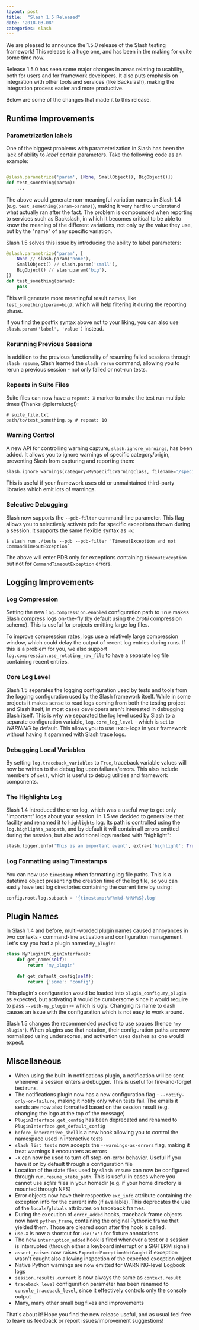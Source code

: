 ```yaml
---
layout: post
title:  "Slash 1.5 Released"
date: "2018-03-08"
categories: slash
---
```


We are pleased to announce the 1.5.0 release of the Slash testing framework! This release is a huge
one, and has been in the making for quite some time now. 

Release 1.5.0 has seen some major changes in areas relating to usability, both for users and for
framework developers. It also puts emphasis on integration with other tools and services (like
Backslash), making the integration process easier and more productive.

Below are some of the changes that made it to this release.

## Runtime Improvements

### Parametrization labels

One of the biggest problems with parameterization in Slash has been the lack of ability to *label*
certain parameters. Take the following code as an example:

```python

@slash.parametrize('param', [None, SmallObject(), BigObject()])
def test_something(param):
    ...
```

The above would generate non-meaningful variation names in Slash 1.4
(e.g. `test_something(param=param0)`), making it very hard to understand what actually ran after the
fact. The problem is compounded when reporting to services such as Backslash, in which it becomes
critical to be able to know the meaning of the different variations, not only by the value they use,
but by the "name" of any specific variation.

Slash 1.5 solves this issue by introducing the ability to label parameters:

```python
@slash.parametrize('param', [
    None // slash.param('none'),
    SmallObject() // slash.param('small'),
    BigObject() // slash.param('big'),
])
def test_something(param):
    pass
```

This will generate more meaningful result names, like `test_something(param=big)`, which will help
filtering it during the reporting phase.

If you find the postfix syntax above not to your liking, you can also use `slash.param('label',
'value')` instead.

### Rerunning Previous Sessions

In addition to the previous functionality of resuming failed sessions through `slash resume`, Slash
learned the `slash rerun` command, allowing you to rerun a previous session - not only failed or
not-run tests.

### Repeats in Suite Files

Suite files can now have a ``repeat: X`` marker to make the test run multiple times (Thanks
@pierreluctg!):

```
# suite_file.txt
path/to/test_something.py # repeat: 10
```


### Warning Control

A new API for controlling warning capture, `slash.ignore_warnings`, has been added. It allows you to
ignore warnings of specific category/origin, preventing Slash from capturing and reporting them:

```python
slash.ignore_warnings(category=MySpecificWarningClass, filename='/specific/spammy/file.py')
```

This is useful if your framework uses old or unmaintained third-party libraries which emit lots of warnings.

### Selective Debugging

Slash now supports the `--pdb-filter` command-line parameter. This flag allows you to selectively
activate pdb for specific exceptions thrown during a session. It supports the same flexible syntax
as `-k`:

```
$ slash run ./tests --pdb --pdb-filter 'TimeoutException and not CommandTimeoutException`
```

The above will enter PDB only for exceptions containing `TimeoutException` but not for
`CommandTimeoutException` errors.

## Logging Improvements

### Log Compression

Setting the new `log.compression.enabled` configuration path to `True` makes Slash compress logs
on-the-fly (by default using the *brotli* compression scheme). This is useful for projects emitting
large log files. 

To improve compression rates, logs use a relatively large compression window, which could delay the output of
recent log entries during runs. If this is a problem for you, we also support
`log.compression.use_rotating_raw_file` to have a separate log file containing recent entries.

### Core Log Level

Slash 1.5 separates the logging configuration used by tests and tools from the logging configuration
used by the Slash framework itself. While in some projects it makes sense to read logs coming from
both the testing project and Slash itself, in most cases developers aren't interested in debugging
Slash itself. This is why we separated the log level used by Slash to a separate configuration
variable, `log.core_log_level` - which is set to *WARNING* by default. This allows you to use
`TRACE` logs in your framework without having it spammed with Slash trace logs.

### Debugging Local Variables

By setting `log.traceback_variables` to `True`, traceback variable values will now be written to the
debug log upon failures/errors. This also include members of `self`, which is useful to debug
utilities and framework components.

### The Highlights Log

Slash 1.4 introduced the error log, which was a useful way to get only "important" logs about your
session. In 1.5 we decided to generalize that facility and renamed it to `highlights` log. Its path
is controlled using the `log.highlights_subpath`, and by default it will contain all errors emitted
during the session, but also additional logs marked with "highlight":

```python
slash.logger.info('This is an important event', extra={'highlight': True})
```

### Log Formatting using Timestamps

You can now use `timestamp` when formatting log file paths. This is a datetime object presenting the
creation time of the log file, so you can easily have test log directories containing the current
time by using:

```python
config.root.log.subpath = '{timestamp:%Y%m%d-%H%M%S}.log'
```

## Plugin Names

In Slash 1.4 and before, multi-worded plugin names caused annoyances in two contexts - command-line
activation and configuration management. Let's say you had a plugin named `my_plugin`:

```python
class MyPlugin(PluginInterface):
    def get_name(self):
        return 'my_plugin'
    
    def get_default_config(self):
        return {'some': 'config'}
```

This plugin's configuration would be loaded into `plugin_config.my_plugin` as expected, but
activating it would be cumbersome since it would require to pass `--with-my_plugin` -- which is
ugly. Changing its name to dash causes an issue with the configuration which is not easy to work
around.

Slash 1.5 changes the recommended practice to use spaces (hence `"my plugin"`). When plugins use
that notation, their configuration paths are now normalized using underscores, and activation uses
dashes as one would expect.

## Miscellaneous

* When using the built-in notifications plugin, a notification will be sent whenever a session
  enters a debugger. This is useful for fire-and-forget test runs.
* The notifications plugin now has a new configuration flag - `--notify-only-on-failure`, making it
  notify only when tests fail. The emails it sends are now also formatted based on the session
  result (e.g. changing the logo at the top of the message)
* `PluginInterface.get_config` has been deprecated and renamed to `PluginInterface.get_default_config`
* `before_interactive_shell`is a new hook allowing you to control the namespace used in interactive
  tests
* `slash list tests` now accepts the ``--warnings-as-errors`` flag, making it treat warnings it encounters as errors
* `-X` can now be used to turn off stop-on-error behavior. Useful if you have it on by default
  through a configuration file
* Location of the state files used by `slash resume` can now be configured through
  `run.resume_state_path`. This is useful in cases where you cannot use *sqlite* files in your
  homedir (e.g. if your home directory is mounted through NFS)
* Error objects now have their respective `exc_info` attribute containing the exception info for the current info (if available). This deprecates the use of the `locals`/`globals` attributes on traceback frames.
* During the execution of `error_added` hooks, traceback frame objects now have `python_frame`,
  containing the original Pythonic frame that yielded them. Those are cleared soon after the hook is
  called.
* `use.X` is now a shortcut for `use('x')` for fixture annotations
* The new `interruption_added` hook is fired whenever a test or a session is interrupted (through
  either a keyboard interrupt or a SIGTERM signal)
* `assert_raises` now raises `ExpectedExceptionNotCaught` if exception wasn't caught also allowing
  inspection of the expected exception object
* Native Python warnings are now emitted for WARNING-level Logbook logs
* `session.results.current` is now always the same as `context.result`
* `traceback_level` configuration parameter has been renamed to `console_traceback_level`, since it
  effectively controls only the console output
* Many, many other small bug fixes and improvements

That's about it! Hope you find the new release useful, and as usual feel free to leave us feedback
or report issues/improvement suggestions!
